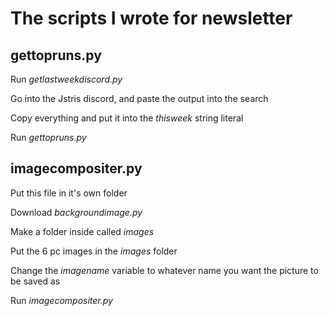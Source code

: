 # The scripts I wrote for newsletter

## gettopruns.py

Run *getlastweekdiscord.py*

Go into the Jstris discord, and paste the output into the search

Copy everything and put it into the *thisweek* string literal

Run *gettopruns.py*

## imagecompositer.py

Put this file in it's own folder

Download *backgroundimage.py*

Make a folder inside called *images*

Put the 6 pc images in the *images* folder

Change the *imagename* variable to whatever name you want the picture to be saved as

Run *imagecompositer.py*
